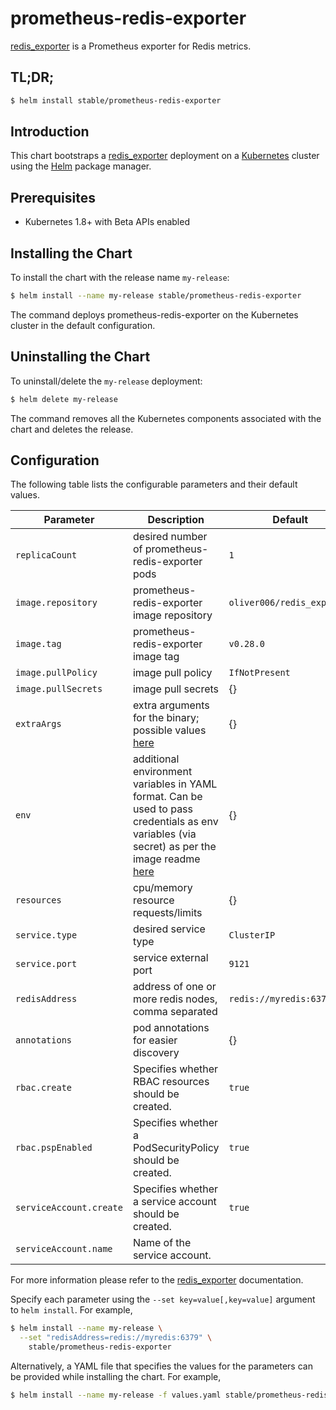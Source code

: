 # prometheus-redis-exporter

[redis_exporter](https://github.com/oliver006/redis_exporter) is a Prometheus exporter for Redis metrics.

## TL;DR;

```bash
$ helm install stable/prometheus-redis-exporter
```

## Introduction

This chart bootstraps a [redis_exporter](https://github.com/oliver006/redis_exporter) deployment on a [Kubernetes](http://kubernetes.io) cluster using the [Helm](https://helm.sh) package manager.

## Prerequisites

- Kubernetes 1.8+ with Beta APIs enabled

## Installing the Chart

To install the chart with the release name `my-release`:

```bash
$ helm install --name my-release stable/prometheus-redis-exporter
```

The command deploys prometheus-redis-exporter on the Kubernetes cluster in the default configuration.

## Uninstalling the Chart

To uninstall/delete the `my-release` deployment:

```bash
$ helm delete my-release
```

The command removes all the Kubernetes components associated with the chart and deletes the release.

## Configuration

The following table lists the configurable parameters and their default values.

| Parameter              | Description                                         | Default                   |
| ---------------------- | --------------------------------------------------- | ------------------------- |
| `replicaCount`         | desired number of prometheus-redis-exporter pods    | `1`                       |
| `image.repository`     | prometheus-redis-exporter image repository          | `oliver006/redis_exporter`|
| `image.tag`            | prometheus-redis-exporter image tag                 | `v0.28.0`                 |
| `image.pullPolicy`     | image pull policy                                   | `IfNotPresent`            |
| `image.pullSecrets`    | image pull secrets                                  | {}                        |
| `extraArgs`            | extra arguments for the binary; possible values [here](https://github.com/oliver006/redis_exporter#flags)| {}
| `env`                  | additional environment variables in YAML format. Can be used to pass credentials as env variables (via secret) as per the image readme [here](https://github.com/oliver006/redis_exporter#environment-variables) | {} |
| `resources`            | cpu/memory resource requests/limits                 | {}                        |
| `service.type`         | desired service type                                | `ClusterIP`               |
| `service.port`         | service external port                               | `9121`                    |
| `redisAddress`         | address of one or more redis nodes, comma separated | `redis://myredis:6379`    |
| `annotations`          | pod annotations for easier discovery                | {}                        |
| `rbac.create`           | Specifies whether RBAC resources should be created.| `true` |
| `rbac.pspEnabled`       | Specifies whether a PodSecurityPolicy should be created.| `true` |
| `serviceAccount.create` | Specifies whether a service account should be created.| `true` |
| `serviceAccount.name`   | Name of the service account.|        |

For more information please refer to the [redis_exporter](https://github.com/oliver006/redis_exporter) documentation.

Specify each parameter using the `--set key=value[,key=value]` argument to `helm install`. For example,

```bash
$ helm install --name my-release \
  --set "redisAddress=redis://myredis:6379" \
    stable/prometheus-redis-exporter
```

Alternatively, a YAML file that specifies the values for the parameters can be provided while installing the chart. For example,

```bash
$ helm install --name my-release -f values.yaml stable/prometheus-redis-exporter
```
